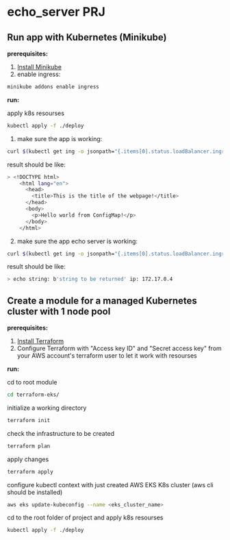 # echo_server PRJ

## Run app with Kubernetes (Minikube) 
**prerequisites:**

1. [Install Minikube](https://kubernetes.io/ru/docs/tasks/tools/install-minikube/)
2. enable ingress:
```bash
minikube addons enable ingress
```

**run:**

apply k8s resourses
```bash
kubectl apply -f ./deploy
```
1. make sure the app is working:
```bash
curl $(kubectl get ing -o jsonpath="{.items[0].status.loadBalancer.ingress[0].ip}"):80/index.html
```
result should be like:
```bash
> <!DOCTYPE html>
    <html lang="en">
      <head>
        <title>This is the title of the webpage!</title>
      </head>
      <body>
        <p>Hello world from ConfigMap!</p>
      </body>
    </html>
```
2. make sure the app echo server is working:
```bash
curl $(kubectl get ing -o jsonpath="{.items[0].status.loadBalancer.ingress[0].ip}"):80/echo -X POST -d "string to be returned"
```
result should be like:
```bash
> echo string: b'string to be returned' ip: 172.17.0.4
```

## Create a module for a managed Kubernetes cluster with 1 node pool
**prerequisites:**

1. [Install Terraform](https://learn.hashicorp.com/tutorials/terraform/install-cli)
2. Configure Terraform with "Access key ID" and "Secret access key" from your AWS account's terraform user to let it work with resourses

**run:**

cd to root module
```bash
cd terraform-eks/
```
initialize a working directory
```bash
terraform init
```
check the infrastructure to be created
```bash
terraform plan
```
apply changes
```bash
terraform apply
```
configure kubectl context with just created AWS EKS K8s cluster (aws cli should be installed)
```bash
aws eks update-kubeconfig --name <eks_cluster_name>
```
cd to the root folder of project and apply k8s resourses
```bash
kubectl apply -f ./deploy
```
